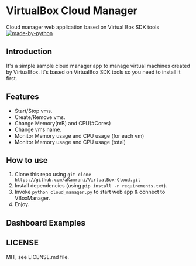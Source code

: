 # VirtualBox Cloud Manager
Cloud manager web application based on Virtual Box SDK tools
[![made-by-python](https://img.shields.io/badge/Made%20By-Python-blue?style=for-the-badge&logo=python)](https://www.python.org/)


## Introduction
It's a simple sample cloud manager app to manage virtual machines created by VirtualBox.
It's based on VirtualBox SDK tools so you need to install it first.

## Features
* Start/Stop vms.
* Create/Remove vms.
* Change Memory(mB) and CPU(#Cores)
* Change vms name.
* Monitor Memory usage and CPU usage (for each vm)
* Monitor Memory usage and CPU usage (total)

## How to use
1) Clone this repo using `git clone https://github.com/aKamrani/VirtualBox-Cloud.git`
2) Install dependencies (using `pip install -r requirements.txt`).
3) Invoke `python cloud_manager.py` to start web app & connect to VBoxManager.
4) Enjoy.

## Dashboard Examples


## LICENSE
MIT, see LICENSE.md file.
